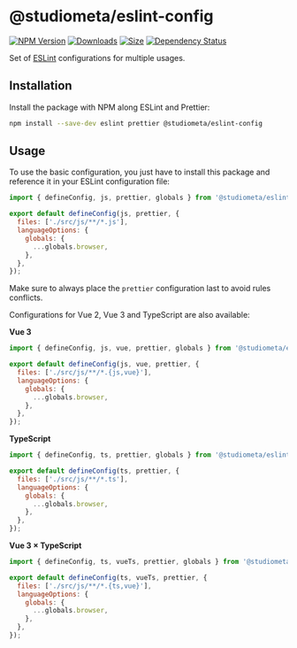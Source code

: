 # @studiometa/eslint-config

[![NPM Version](https://img.shields.io/npm/v/@studiometa/eslint-config.svg?style=flat&colorB=3e63dd&colorA=414853)](https://www.npmjs.com/package/@studiometa/eslint-config/)
[![Downloads](https://img.shields.io/npm/dm/@studiometa/eslint-config?style=flat&colorB=3e63dd&colorA=414853)](https://www.npmjs.com/package/@studiometa/eslint-config/)
[![Size](https://img.shields.io/bundlephobia/minzip/@studiometa/eslint-config?style=flat&colorB=3e63dd&colorA=414853&label=size)](https://bundlephobia.com/package/@studiometa/eslint-config)
[![Dependency Status](https://img.shields.io/librariesio/release/npm/@studiometa/eslint-config?style=flat&colorB=3e63dd&colorA=414853)](https://david-dm.org/studiometa/eslint-config)

Set of [ESLint](https://eslint.org/) configurations for multiple usages.

## Installation

Install the package with NPM along ESLint and Prettier:

```bash
npm install --save-dev eslint prettier @studiometa/eslint-config
```

## Usage

To use the basic configuration, you just have to install this package and reference it in your ESLint configuration file:

```js
import { defineConfig, js, prettier, globals } from '@studiometa/eslint-config';

export default defineConfig(js, prettier, {
  files: ['./src/js/**/*.js'],
  languageOptions: {
    globals: {
      ...globals.browser,
    },
  },
});
```

Make sure to always place the `prettier` configuration last to avoid rules conflicts.

Configurations for Vue 2, Vue 3 and TypeScript are also available:

**Vue 3**

```js
import { defineConfig, js, vue, prettier, globals } from '@studiometa/eslint-config';

export default defineConfig(js, vue, prettier, {
  files: ['./src/js/**/*.{js,vue}'],
  languageOptions: {
    globals: {
      ...globals.browser,
    },
  },
});
```

**TypeScript**

```js
import { defineConfig, ts, prettier, globals } from '@studiometa/eslint-config';

export default defineConfig(ts, prettier, {
  files: ['./src/js/**/*.ts'],
  languageOptions: {
    globals: {
      ...globals.browser,
    },
  },
});
```

**Vue 3 × TypeScript**

```js
import { defineConfig, ts, vueTs, prettier, globals } from '@studiometa/eslint-config';

export default defineConfig(ts, vueTs, prettier, {
  files: ['./src/js/**/*.{ts,vue}'],
  languageOptions: {
    globals: {
      ...globals.browser,
    },
  },
});
```

